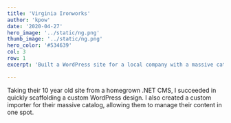```yaml
---
title: 'Virginia Ironworks'
author: 'kpow'
date: '2020-04-27'
hero_image: '../static/ng.png'
thumb_image: '../static/ng.png'
hero_color: '#534639'
col: 3
row: 1
excerpt: 'Built a WordPress site for a local company with a massive catalog to manage and migrate.'

---
```


Taking their 10 year old site from a homegrown .NET CMS, I succeeded in quickly scaffolding a custom WordPress design. I also created a custom importer for their massive catalog, allowing them to manage their content in one spot.
